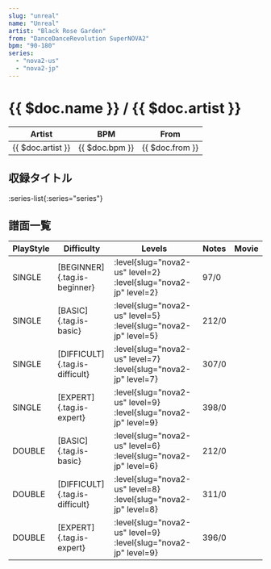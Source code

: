 ```yaml
---
slug: "unreal"
name: "Unreal"
artist: "Black Rose Garden"
from: "DanceDanceRevolution SuperNOVA2"
bpm: "90-180"
series:
  - "nova2-us"
  - "nova2-jp"
---
```


# {{ $doc.name }} / {{ $doc.artist }}

|Artist|BPM|From|
|------|---|----|
|{{ $doc.artist }}|{{ $doc.bpm }}|{{ $doc.from }}|

## 収録タイトル

:series-list{:series="series"}

## 譜面一覧

|PlayStyle|Difficulty|Levels|Notes|Movie|
|---------|----------|------|-----|-----|
|SINGLE|[BEGINNER]{.tag.is-beginner}|<div class="field is-grouped is-grouped-multiline"> :level{slug="nova2-us" level=2} :level{slug="nova2-jp" level=2}</div>|97/0||
|SINGLE|[BASIC]{.tag.is-basic}|<div class="field is-grouped is-grouped-multiline"> :level{slug="nova2-us" level=5} :level{slug="nova2-jp" level=5}</div>|212/0||
|SINGLE|[DIFFICULT]{.tag.is-difficult}|<div class="field is-grouped is-grouped-multiline"> :level{slug="nova2-us" level=7} :level{slug="nova2-jp" level=7}</div>|307/0||
|SINGLE|[EXPERT]{.tag.is-expert}|<div class="field is-grouped is-grouped-multiline"> :level{slug="nova2-us" level=9} :level{slug="nova2-jp" level=9}</div>|398/0||
|DOUBLE|[BASIC]{.tag.is-basic}|<div class="field is-grouped is-grouped-multiline"> :level{slug="nova2-us" level=6} :level{slug="nova2-jp" level=6}</div>|212/0||
|DOUBLE|[DIFFICULT]{.tag.is-difficult}|<div class="field is-grouped is-grouped-multiline"> :level{slug="nova2-us" level=8} :level{slug="nova2-jp" level=8}</div>|311/0||
|DOUBLE|[EXPERT]{.tag.is-expert}|<div class="field is-grouped is-grouped-multiline"> :level{slug="nova2-us" level=9} :level{slug="nova2-jp" level=9}</div>|396/0||
